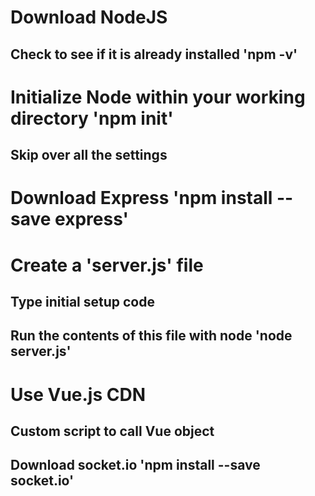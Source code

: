 # Download NodeJS
## Check to see if it is already installed 'npm -v'

# Initialize Node within your working directory 'npm init'
## Skip over all the settings

# Download Express 'npm install --save express'

# Create a 'server.js' file 
## Type initial setup code
## Run the contents of this file with node 'node server.js'

# Use Vue.js CDN
## Custom script to call Vue object

## Download socket.io 'npm install --save socket.io'
